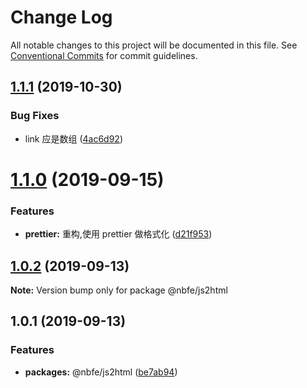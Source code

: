 # Change Log

All notable changes to this project will be documented in this file. See [Conventional Commits](https://conventionalcommits.org) for commit guidelines.

## [1.1.1](https://github.com/shuoshubao/nbfe/compare/@nbfe/js2html@1.1.0...@nbfe/js2html@1.1.1) (2019-10-30)

### Bug Fixes

-   link 应是数组 ([4ac6d92](https://github.com/shuoshubao/nbfe/commit/4ac6d92))

# [1.1.0](https://github.com/shuoshubao/nbfe/compare/@nbfe/js2html@1.0.2...@nbfe/js2html@1.1.0) (2019-09-15)

### Features

-   **prettier:** 重构,使用 prettier 做格式化 ([d21f953](https://github.com/shuoshubao/nbfe/commit/d21f953))

## [1.0.2](https://github.com/shuoshubao/nbfe/compare/@nbfe/js2html@1.0.1...@nbfe/js2html@1.0.2) (2019-09-13)

**Note:** Version bump only for package @nbfe/js2html

## 1.0.1 (2019-09-13)

### Features

-   **packages:** @nbfe/js2html ([be7ab94](https://github.com/shuoshubao/js2html/commit/be7ab94))
